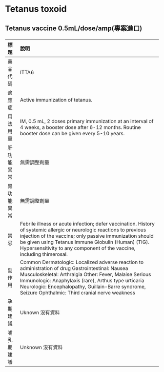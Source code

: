 # Tetanus toxoid

## Tetanus vaccine 0.5mL/dose/amp(專案進口)

##### 

| 標題       | 說明                                                                                                                                                                                                                                                                                                                      |
|:-----------|:--------------------------------------------------------------------------------------------------------------------------------------------------------------------------------------------------------------------------------------------------------------------------------------------------------------------------|
| 藥品代碼   | ITTA6                                                                                                                                                                                                                                                                                                                     |
| 適應症     | Active immunization of tetanus.                                                                                                                                                                                                                                                                                           |
| 用法用量   | IM, 0.5 mL, 2 doses primary immunization at an interval of 4 weeks, a booster dose after 6-12 months. Routine booster dose can be given every 5-10 years.                                                                                                                                                                 |
| 肝功能異常 | 無需調整劑量                                                                                                                                                                                                                                                                                                              |
| 腎功能異常 | 無需調整劑量                                                                                                                                                                                                                                                                                                              |
| 禁忌       | Febrile illness or acute infection; defer vaccination. History of systemic allergic or neurologic reactions to previous injection of the vaccine; only passive immunization should be given using Tetanus Immune Globulin (Human) (TIG). Hypersensitivity to any component of the vaccine, including thimerosal.          |
| 副作用     | Common Dermatologic: Localized adverse reaction to administration of drug Gastrointestinal: Nausea Musculoskeletal: Arthralgia Other: Fever, Malaise Serious Immunologic: Anaphylaxis (rare), Arthus type urticaria Neurologic: Encephalopathy, Guillain-Barre syndrome, Seizure Ophthalmic: Third cranial nerve weakness |
| 孕期建議   | Uknown 沒有資料                                                                                                                                                                                                                                                                                                           |
| 哺乳期建議 | Unknown 沒有資料                                                                                                                                                                                                                                                                                                          |

